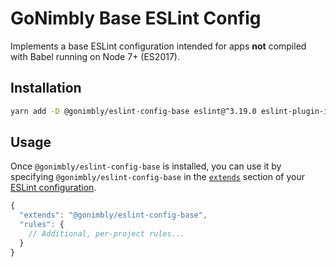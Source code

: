 # GoNimbly Base ESLint Config

Implements a base ESLint configuration intended for apps **not** compiled with Babel running on Node 7+ (ES2017).

## Installation

<!-- generate-peers-begin -->
```bash
yarn add -D @gonimbly/eslint-config-base eslint@^3.19.0 eslint-plugin-import@^2.2.0 eslint-plugin-prettier@^2.1.2 prettier@^1.5.2 eslint-plugin-prefer-object-spread@^1.2.1
```
<!-- generate-peers-end -->

## Usage

Once `@gonimbly/eslint-config-base` is installed, you can use it by specifying `@gonimbly/eslint-config-base` in the [`extends`](http://eslint.org/docs/user-guide/configuring#extending-configuration-files) section of your [ESLint configuration](http://eslint.org/docs/user-guide/configuring).

```js
{
  "extends": "@gonimbly/eslint-config-base",
  "rules": {
    // Additional, per-project rules...
  }
}
```
